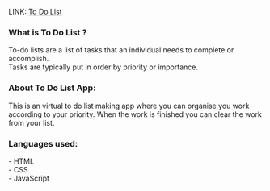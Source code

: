 LINK: 
[To Do List](https://sonianshika.github.io/To-Do-List-/)

<h3>What is To Do List ?</h3>
To-do lists are a list of tasks that an individual needs to complete or accomplish. <br>
Tasks are typically put in order by priority or importance.<br>

<h3>About To Do List App:</h3>
  
This is an virtual to do list making app where you can organise you work according to your priority.
When the work is finished you can clear the work from your list.

<h3>Languages used:</h3>
  - HTML <br>
  - CSS  <br>
  - JavaScript <br> <br>
 

